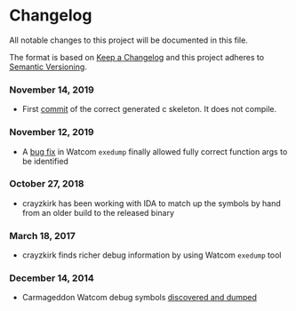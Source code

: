 # Changelog
All notable changes to this project will be documented in this file.

The format is based on [Keep a Changelog](http://keepachangelog.com/en/1.0.0/)
and this project adheres to [Semantic Versioning](http://semver.org/spec/v2.0.0.html).


### November 14, 2019
- First [commit](https://github.com/jeff-1amstudios/dethrace/pull/9) of the correct generated c skeleton. It does not compile.

### November 12, 2019
- A [bug fix](https://github.com/jeff-1amstudios/open-watcom-v2/commit/1a00368a6c5d8dddb1d27f972ef21e399dd48b60) in Watcom `exedump` finally allowed fully correct function args to be identified

### October 27, 2018
- crayzkirk has been working with IDA to match up the symbols by hand from an older build to the released binary

### March 18, 2017
- crayzkirk finds richer debug information by using Watcom `exedump` tool 

### December 14, 2014
- Carmageddon Watcom debug symbols [discovered and dumped](http://1amstudios.com/2014/12/02/carma1-symbols-dumped/)
